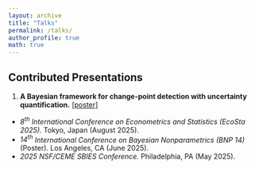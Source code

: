 ```yaml
---
layout: archive
title: "Talks"
permalink: /talks/
author_profile: true
math: true
---
```


## Contributed Presentations 

1. **A Bayesian framework for change-point detection with uncertainty quantification.** [[poster]](/files/MICH_Poster.pdf)  
  * *$\mathit{8^{\text{th}}}$ International Conference on Econometrics and Statistics (EcoSta 2025).* Tokyo, Japan (August 2025).  
  * *$\mathit{14^{\text{th}}}$ International Conference on Bayesian Nonparametrics (BNP 14)* (Poster). Los Angeles, CA (June 2025).  
  * *2025 NSF/CEME SBIES Conference.* Philadelphia, PA (May 2025).  
